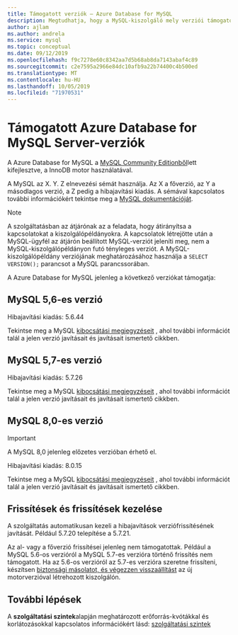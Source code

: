 ```yaml
---
title: Támogatott verziók – Azure Database for MySQL
description: Megtudhatja, hogy a MySQL-kiszolgáló mely verziói támogatottak a Azure Database for MySQL szolgáltatásban.
author: ajlam
ms.author: andrela
ms.service: mysql
ms.topic: conceptual
ms.date: 09/12/2019
ms.openlocfilehash: f9c7278e60c8342aa7d5b68ab8da7143abaf4c89
ms.sourcegitcommit: c2e7595a2966e84dc10afb9a22b74400c4b500ed
ms.translationtype: MT
ms.contentlocale: hu-HU
ms.lasthandoff: 10/05/2019
ms.locfileid: "71970531"
---
```

# <a name="supported-azure-database-for-mysql-server-versions"></a>Támogatott Azure Database for MySQL Server-verziók

A Azure Database for MySQL a [MySQL Community Editionből](https://www.mysql.com/products/community/)lett kifejlesztve, a InnoDB motor használatával.

A MySQL az X. Y. Z elnevezési sémát használja. Az X a főverzió, az Y a másodlagos verzió, a Z pedig a hibajavítási kiadás. A sémával kapcsolatos további információkért tekintse meg a [MySQL dokumentációját](https://dev.mysql.com/doc/refman/5.7/en/which-version.html).

> [!NOTE]
> A szolgáltatásban az átjárónak az a feladata, hogy átirányítsa a kapcsolatokat a kiszolgálópéldányokra. A kapcsolatok létrejötte után a MySQL-ügyfél az átjárón beállított MySQL-verziót jeleníti meg, nem a MySQL-kiszolgálópéldányon futó tényleges verziót. A MySQL-kiszolgálópéldány verziójának meghatározásához használja a `SELECT VERSION();` parancsot a MySQL parancssorában.

A Azure Database for MySQL jelenleg a következő verziókat támogatja:

## <a name="mysql-version-56"></a>MySQL 5,6-es verzió

Hibajavítási kiadás: 5.6.44

Tekintse meg a MySQL [kibocsátási megjegyzéseit](https://dev.mysql.com/doc/relnotes/mysql/5.6/en/news-5-6-44.html) , ahol további információt talál a jelen verzió javításait és javításait ismertető cikkben.

## <a name="mysql-version-57"></a>MySQL 5,7-es verzió

Hibajavítási kiadás: 5.7.26

Tekintse meg a MySQL [kibocsátási megjegyzéseit](https://dev.mysql.com/doc/relnotes/mysql/5.7/en/news-5-7-26.html) , ahol további információt talál a jelen verzió javításait és javításait ismertető cikkben.

## <a name="mysql-version-80"></a>MySQL 8,0-es verzió

> [!IMPORTANT]
> A MySQL 8,0 jelenleg előzetes verzióban érhető el.

Hibajavítási kiadás: 8.0.15

Tekintse meg a MySQL [kibocsátási megjegyzéseit](https://dev.mysql.com/doc/relnotes/mysql/8.0/en/news-8-0-15.html) , ahol további információt talál a jelen verzió javításait és javításait ismertető cikkben.

## <a name="managing-updates-and-upgrades"></a>Frissítések és frissítések kezelése
A szolgáltatás automatikusan kezeli a hibajavítások verziófrissítésének javítását. Például 5.7.20 telepítése a 5.7.21.  

Az al- vagy a főverzió frissítései jelenleg nem támogatottak. Például a MySQL 5.6-os verzióról a MySQL 5.7-es verzióra történő frissítés nem támogatott. Ha az 5.6-os verzióról az 5.7-es verzióra szeretne frissíteni, készítsen [biztonsági másolatot, és végezzen visszaállítást](./concepts-migrate-dump-restore.md) az új motorverzióval létrehozott kiszolgálón.

## <a name="next-steps"></a>További lépések

A **szolgáltatási szintek**alapján meghatározott erőforrás-kvótákkal és korlátozásokkal kapcsolatos információkért lásd: [szolgáltatási szintek](./concepts-pricing-tiers.md)
